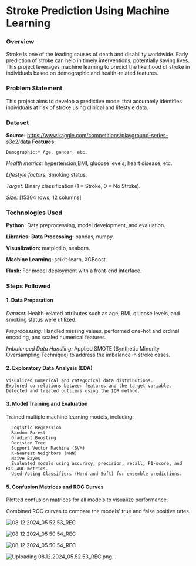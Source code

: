 # Stroke Prediction Using Machine Learning
### Overview
Stroke is one of the leading causes of death and disability worldwide. Early prediction of stroke can help in timely interventions, potentially saving lives. This project leverages machine learning to predict the likelihood of stroke in individuals based on demographic and health-related features.

### Problem Statement
This project aims to develop a predictive model that accurately identifies individuals at risk of stroke using clinical and lifestyle data.


### Dataset
**Source:**  https://www.kaggle.com/competitions/playground-series-s3e2/data
**Features:**

    Demographic:* Age, gender, etc.
   
   *Health metrics:* hypertension,BMI, glucose levels, heart disease, etc.
   
   *Lifestyle factors:* Smoking status.
   
   *Target:* Binary classification (1 = Stroke, 0 = No Stroke).
   
   *Size:* [15304 rows, 12 columns]
### Technologies Used
**Python:** Data preprocessing, model development, and evaluation.

**Libraries:**
**Data Processing:** pandas, numpy.
    
**Visualization:** matplotlib, seaborn.

**Machine Learning:** scikit-learn, XGBoost.
    
**Flask:** For model deployment with a front-end interface.


### Steps Followed

#### 1. Data Preparation
*Dataset:* Health-related attributes such as age, BMI, glucose levels, and smoking status were utilized.

*Preprocessing:* Handled missing values, performed one-hot and ordinal encoding, and scaled numerical features.

*Imbalanced Data Handling:* Applied SMOTE (Synthetic Minority Oversampling Technique) to address the imbalance in stroke cases.

#### 2. Exploratory Data Analysis (EDA)

    Visualized numerical and categorical data distributions.
    Explored correlations between features and the target variable.
    Detected and treated outliers using the IQR method.
    
#### 3. Model Training and Evaluation
Trained multiple machine learning models, including:

      Logistic Regression
      Random Forest
      Gradient Boosting
      Decision Tree
      Support Vector Machine (SVM)
      K-Nearest Neighbors (KNN)
      Naive Bayes
      Evaluated models using accuracy, precision, recall, F1-score, and ROC-AUC metrics.
      Used Voting Classifiers (Hard and Soft) for ensemble predictions.
#### 5. Confusion Matrices and ROC Curves
Plotted confusion matrices for all models to visualize performance.

Combined ROC curves to compare the models' true and false positive rates.

![08 12 2024_05 52 53_REC](https://github.com/user-attachments/assets/cd91cdfa-9a16-4f33-8c5c-73143bc40228)

![08 12 2024_05 50 54_REC](https://github.com/user-attachments/assets/b4cca8e7-d179-44d4-8621-fbe0c9d0fd73)



![08 12 2024_05 50 54_REC](https://github.com/user-attachments/assets/b259fab8-ba06-4328-9e4d-a510ad184181)

![Uploading 08.12.2024_05.52.53_REC.png…]()


